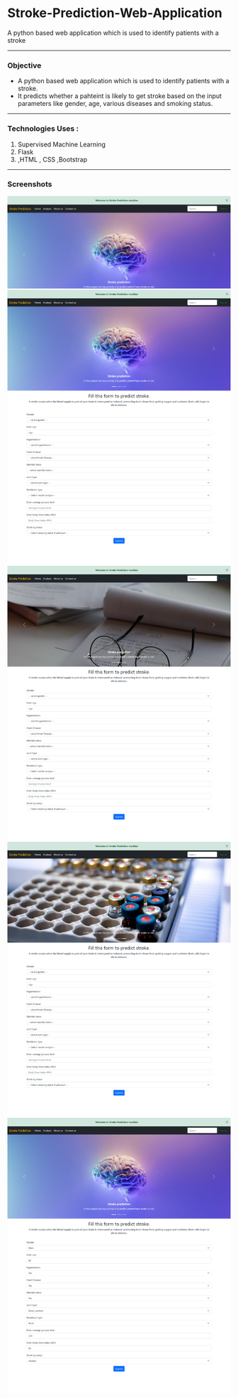 # Stroke-Prediction-Web-Application
A python based web application which is used to identify
patients with a stroke

***

<h3>Objective</h3>
<ul>
    <li>A python based web application which is used to identify patients with a stroke.</li>
    <li> It predicts whether a pahteint is likely to get stroke based on the input parameters like gender, age, various diseases and smoking status.
</li>
</ul>

*** 

<h3>Technologies Uses :</h3>
<ol>
    <li>Supervised Machine Learning </li>
    <li>Flask </li>
    <li>,HTML , CSS ,Bootstrap</li>
</ol>

***

<h3> Screenshots</h3>
<div class="row">
    <img src="Screenshot/img 1 ML.png" title="1">
    <br>
    <img src="Screenshot/img 2 ML.png" title="2">
    <img src="Screenshot/img 3 ML.png" title="3">
    <img src="Screenshot/img 4 ML.png" title="4">
    <img src="Screenshot/img 5 ML.png" title="5">
</div>
